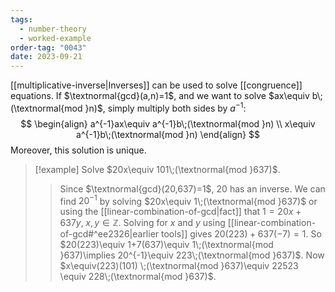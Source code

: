 ```yaml
---
tags:
  - number-theory
  - worked-example
order-tag: "0043"
date: 2023-09-21
---
```

[[multiplicative-inverse|Inverses]] can be used to solve [[congruence]] equations. If $\textnormal{gcd}(a,n)=1$, and we want to solve $ax\equiv b\;(\textnormal{mod }n)$, simply multiply both sides by $a^{-1}$:
$$
\begin{align}
a^{-1}ax\equiv a^{-1}b\;(\textnormal{mod }n) \\
x\equiv a^{-1}b\;(\textnormal{mod }n)
\end{align}
$$
Moreover, this solution is unique.

>[!example]
>Solve $20x\equiv 101\;(\textnormal{mod }637)$.
>>Since $\textnormal{gcd}(20,637)=1$, $20$ has an inverse. We can find $20^{-1}$ by solving $20x\equiv 1\;(\textnormal{mod }637)$ or using the [[linear-combination-of-gcd|fact]] that $1=20x+637y,\;x,y\in\mathbb{Z}$.
>>Solving for $x$ and $y$ using [[linear-combination-of-gcd#^ee2326|earlier tools]] gives $20(223)+637(-7)=1$.
>>So $20(223)\equiv 1+7(637)\equiv 1\;(\textnormal{mod }637)\implies 20^{-1}\equiv 223\;(\textnormal{mod }637)$.
>>Now $x\equiv(223)(101) \;(\textnormal{mod }637)\equiv 22523 \equiv 228\;(\textnormal{mod }637)$.


